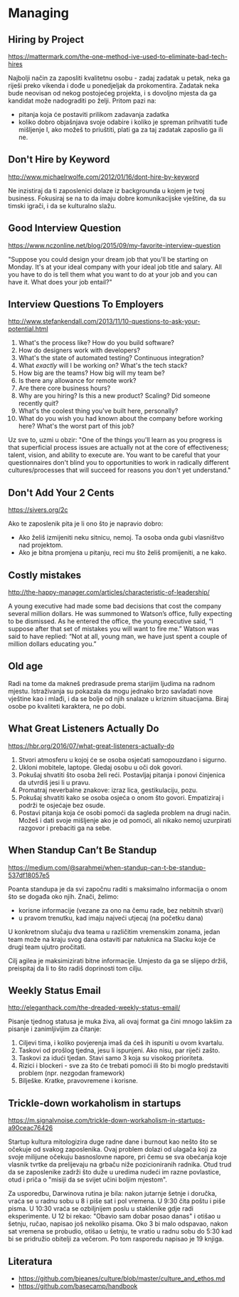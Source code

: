 # Managing

## Hiring by Project

https://mattermark.com/the-one-method-ive-used-to-eliminate-bad-tech-hires

Najbolji način za zaposliti kvalitetnu osobu - zadaj zadatak u petak, neka ga riješi preko vikenda i dođe u ponedjeljak da prokomentira. Zadatak neka bude neovisan od nekog postojećeg projekta, i s dovoljno mjesta da ga kandidat može nadograditi po želji. Pritom pazi na:
* pitanja koja će postaviti prilikom zadavanja zadatka
* koliko dobro objašnjava svoje odabire i koliko je spreman prihvatiti tuđe mišljenje
I, ako možeš to priuštiti, plati ga za taj zadatak zaposlio ga ili ne.

## Don't Hire by Keyword

http://www.michaelrwolfe.com/2012/01/16/dont-hire-by-keyword

Ne inzistiraj da ti zaposlenici dolaze iz backgrounda u kojem je tvoj business.
Fokusiraj se na to da imaju dobre komunikacijske vještine, da su timski igrači,
i da se kulturalno slažu.

## Good Interview Question

https://www.nczonline.net/blog/2015/09/my-favorite-interview-question

"Suppose you could design your dream job that you'll be starting on Monday. It's at your ideal company with your ideal job title and salary. All you have to do is tell them what you want to do at your job and you can have it. What does your job entail?"

## Interview Questions To Employers

http://www.stefankendall.com/2013/11/10-questions-to-ask-your-potential.html

1. What's the process like? How do you build software?
2. How do designers work with developers?
3. What's the state of automated testing? Continuous integration?
4. What *exactly* will I be working on? What's the tech stack?
5. How big are the teams? How big will my team be?
6. Is there any allowance for remote work?
7. Are there core business hours?
8. Why are you hiring? Is this a new product? Scaling? Did someone recently quit?
9. What's the coolest thing you've built here, personally?
10. What do you wish you had known about the company before working here? What's the worst part of this job?

Uz sve to, uzmi u obzir: "One of the things you'll learn as you progress is that superficial process issues are actually not at the core of effectiveness; talent, vision, and ability to execute are. You want to be careful that your questionnaires don't blind you to opportunities to work in radically different cultures/processes that will succeed for reasons you don't yet understand."

## Don't Add Your 2 Cents

https://sivers.org/2c

Ako te zaposlenik pita je li ono što je napravio dobro:
* Ako želiš izmijeniti neku sitnicu, nemoj. Ta osoba onda gubi vlasništvo nad projektom.
* Ako je bitna promjena u pitanju, reci mu što želiš promijeniti, a ne kako.

## Costly mistakes

http://the-happy-manager.com/articles/characteristic-of-leadership/

A young executive had made some bad decisions that cost the company several million dollars. He was summoned to Watson’s office, fully expecting to be dismissed. As he entered the office, the young executive said, “I suppose after that set of mistakes you will want to fire me.” Watson was said to have replied: “Not at all, young man, we have just spent a couple of million dollars educating you.”

## Old age

Radi na tome da makneš predrasude prema starijim ljudima na radnom mjestu. Istraživanja su pokazala da mogu jednako brzo savladati nove vještine kao i mlađi, i da se bolje od njih snalaze u kriznim situacijama. Biraj osobe po kvaliteti karaktera, ne po dobi.

## What Great Listeners Actually Do

https://hbr.org/2016/07/what-great-listeners-actually-do

1. Stvori atmosferu u kojoj će se osoba osjećati samopouzdano i sigurno.
2. Ukloni mobitele, laptope. Gledaj osobu u oči dok govori.
3. Pokušaj shvatiti što osoba želi reći. Postavljaj pitanja i ponovi činjenica da utvrdiš jesi li u pravu.
4. Promatraj neverbalne znakove: izraz lica, gestikulaciju, pozu.
5. Pokušaj shvatiti kako se osoba osjeća o onom što govori. Empatiziraj i podrži te osjećaje bez osude.
6. Postavi pitanja koja će osobi pomoći da sagleda problem na drugi način. Možeš i dati svoje mišljenje ako je od pomoći, ali nikako nemoj uzurpirati razgovor i prebaciti ga na sebe.

## When Standup Can’t Be Standup

https://medium.com/@sarahmei/when-standup-can-t-be-standup-537df18057e5

Poanta standupa je da svi započnu raditi s maksimalno informacija o onom što se događa oko njih. Znači, želimo:
* korisne informacije (vezane za ono na čemu rade, bez nebitnih stvari)
* u pravom trenutku, kad imaju najveći utjecaj (na početku dana)

U konkretnom slučaju dva teama u različitim vremenskim zonama, jedan team može na kraju svog dana ostaviti par natuknica na Slacku koje će drugi team ujutro pročitati.

Cilj agilea je maksimizirati bitne informacije. Umjesto da ga se slijepo držiš, preispitaj da li to što radiš doprinosti tom cilju.

## Weekly Status Email

http://eleganthack.com/the-dreaded-weekly-status-email/

Pisanje tjednog statusa je muka živa, ali ovaj format ga čini mnogo lakšim za pisanje i zanimljivijim za čitanje:
1. Ciljevi tima, i koliko povjerenja imaš da ćeš ih ispuniti u ovom kvartalu.
2. Taskovi od prošlog tjedna, jesu li ispunjeni. Ako nisu, par riječi zašto.
3. Taskovi za idući tjedan. Stavi samo 3 koja su visokog prioriteta.
4. Rizici i blockeri - sve za što će trebati pomoći ili što bi moglo predstaviti problem (npr. nezgodan framework)
5. Bilješke. Kratke, pravovremene i korisne.

## Trickle-down workaholism in startups

https://m.signalvnoise.com/trickle-down-workaholism-in-startups-a90ceac76426

Startup kultura mitologizira duge radne dane i burnout kao nešto što se očekuje od svakog zaposlenika. Ovaj problem dolazi od ulagača koji za svoje milijune očekuju basnoslovne napore, pri čemu se sva obećanja koje vlasnik tvrtke da prelijevaju na grbaču niže pozicioniranih radnika. Otud trud da se zaposlenike zadrži što duže u uredima nudeći im razne povlastice, otud i priča o "misiji da se svijet učini boljim mjestom".

Za usporedbu, Darwinova rutina je bila: nakon jutarnje šetnje i doručka, vraća se u radnu sobu u 8 i piše sat i pol vremena. U 9:30 čita poštu i piše pisma. U 10:30 vraća se ozbiljnijem poslu u staklenike gdje radi eksperimente. U 12 bi rekao: "Obavio sam dobar posao danas" i otišao u šetnju, ručao, napisao još nekoliko pisama. Oko 3 bi malo odspavao, nakon sat vremena se probudio, otišao u šetnju, te vratio u radnu sobu do 5:30 kad bi se pridružio obitelji za večerom. Po tom rasporedu napisao je 19 knjiga.

## Literatura

* https://github.com/bjeanes/culture/blob/master/culture_and_ethos.md
* https://github.com/basecamp/handbook

